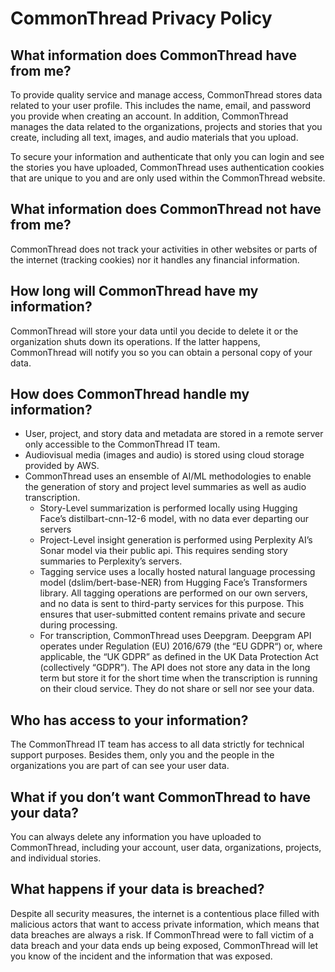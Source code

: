 # CommonThread Privacy Policy 

## What information does CommonThread have from me?
To provide quality service and manage access, CommonThread stores data related to your user profile. This includes the name, email, and password you provide when creating an account. In addition, CommonThread manages the data related to the organizations, projects and stories that you create, including all text, images, and audio materials that you upload. 

To secure your information and authenticate that only you can login and see the stories you have uploaded, CommonThread uses authentication cookies that are unique to you and are only used within the CommonThread  website. 

## What information does CommonThread not have from me?
CommonThread does not track your activities in other websites or parts of the internet (tracking cookies) nor it handles any financial information.


## How long will CommonThread have my information?
CommonThread will store your data until you decide to delete it or the organization shuts down its operations. If the latter happens, CommonThread will notify you so you can obtain a personal copy of your data. 

## How does CommonThread handle my information? 

- User, project, and story data and metadata are stored in a remote server only accessible to the CommonThread IT team. 
- Audiovisual media (images and audio) is stored using cloud storage provided by AWS. 
- CommonThread uses an ensemble of AI/ML methodologies to enable the generation of story and project level summaries as well as audio transcription.
    - Story-Level summarization is performed locally using Hugging Face’s distilbart-cnn-12-6 model, with no data ever departing our servers
    - Project-Level insight generation is performed using Perplexity AI’s Sonar model via their public api. This requires sending story summaries to Perplexity’s servers. 
    - Tagging service uses a locally hosted natural language processing model (dslim/bert-base-NER) from Hugging Face’s Transformers library. All tagging operations are performed on our own servers, and no data is sent to third-party services for this purpose. This ensures that user-submitted content remains private and secure during processing.
    - For transcription, CommonThread uses Deepgram. Deepgram API operates under Regulation (EU) 2016/679 (the “EU GDPR“) or, where applicable, the “UK GDPR” as defined in the UK Data Protection Act (collectively “GDPR”).  The API does not store any data in the long term but store it for the short time when the transcription is running on their cloud service. They do not share or sell nor see your data. 


## Who has access to your information? 

The CommonThread IT team has access to all data strictly for technical support purposes. Besides them, only you and the people in the organizations you are part of can see your user data.

## What if you don’t want CommonThread to have your data? 
You can always delete any information you have uploaded to CommonThread, including your account, user data, organizations, projects, and individual stories. 

## What happens if your data is breached? 
Despite all security measures, the internet is a contentious place filled with malicious actors that want to access private information, which means that data breaches are always a risk. If CommonThread were to fall victim of a data breach and your data ends up being exposed, CommonThread will let you know of the incident and the information that was exposed. 
